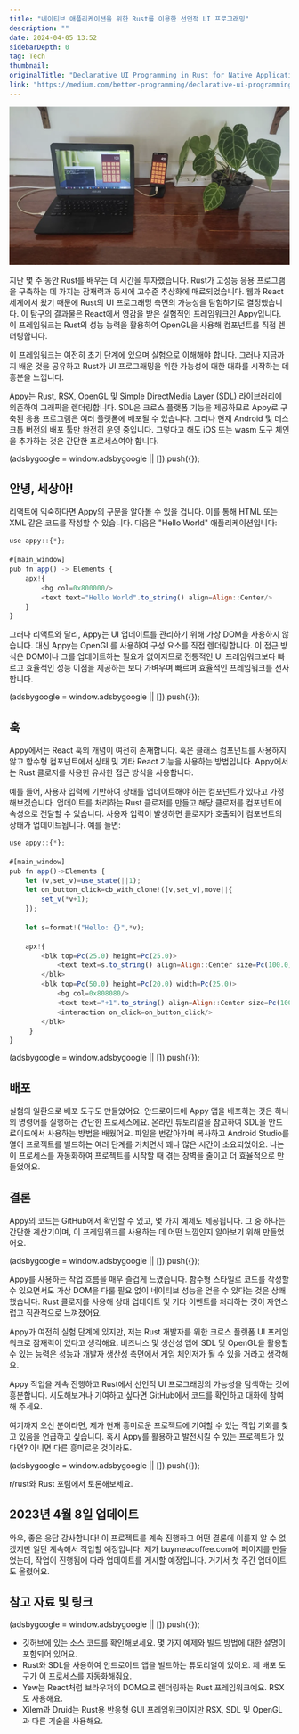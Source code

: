 ```yaml
---
title: "네이티브 애플리케이션을 위한 Rust를 이용한 선언적 UI 프로그래밍"
description: ""
date: 2024-04-05 13:52
sidebarDepth: 0
tag: Tech
thumbnail: 
originalTitle: "Declarative UI Programming in Rust for Native Applications"
link: "https://medium.com/better-programming/declarative-ui-programming-in-rust-for-native-applications-d93862886545"
---
```




![image](./img/DeclarativeUIProgramminginRustforNativeApplications_0.png)

지난 몇 주 동안 Rust를 배우는 데 시간을 투자했습니다. Rust가 고성능 응용 프로그램을 구축하는 데 가지는 잠재력과 동시에 고수준 추상화에 매료되었습니다. 웹과 React 세계에서 왔기 때문에 Rust의 UI 프로그래밍 측면의 가능성을 탐험하기로 결정했습니다. 이 탐구의 결과물은 React에서 영감을 받은 실험적인 프레임워크인 Appy입니다. 이 프레임워크는 Rust의 성능 능력을 활용하여 OpenGL을 사용해 컴포넌트를 직접 렌더링합니다.

이 프레임워크는 여전히 초기 단계에 있으며 실험으로 이해해야 합니다. 그러나 지금까지 배운 것을 공유하고 Rust가 UI 프로그래밍을 위한 가능성에 대한 대화를 시작하는 데 흥분을 느낍니다.

Appy는 Rust, RSX, OpenGL 및 Simple DirectMedia Layer (SDL) 라이브러리에 의존하여 그래픽을 렌더링합니다. SDL은 크로스 플랫폼 기능을 제공하므로 Appy로 구축된 응용 프로그램은 여러 플랫폼에 배포될 수 있습니다. 그러나 현재 Android 및 데스크톱 버전의 배포 툴만 완전히 운영 중입니다. 그렇다고 해도 iOS 또는 wasm 도구 체인을 추가하는 것은 간단한 프로세스여야 합니다.

<!-- ui-log 수평형 -->
<ins class="adsbygoogle"
  style="display:block"
  data-ad-client="ca-pub-4877378276818686"
  data-ad-slot="9743150776"
  data-ad-format="auto"
  data-full-width-responsive="true"></ins>
<component is="script">
(adsbygoogle = window.adsbygoogle || []).push({});
</component>

## 안녕, 세상아!

리액트에 익숙하다면 Appy의 구문을 알아볼 수 있을 겁니다. 이를 통해 HTML 또는 XML 같은 코드를 작성할 수 있습니다. 다음은 "Hello World" 애플리케이션입니다:

```js
use appy::{*};

#[main_window]
pub fn app() -> Elements {
    apx!{
        <bg col=0x800000/>
        <text text="Hello World".to_string() align=Align::Center/>
    }
}
```

그러나 리액트와 달리, Appy는 UI 업데이트를 관리하기 위해 가상 DOM을 사용하지 않습니다. 대신 Appy는 OpenGL를 사용하여 구성 요소를 직접 렌더링합니다. 이 접근 방식은 DOM이나 그를 업데이트하는 필요가 없어지므로 전통적인 UI 프레임워크보다 빠르고 효율적인 성능 이점을 제공하는 보다 가벼우며 빠르며 효율적인 프레임워크를 선사합니다.

<!-- ui-log 수평형 -->
<ins class="adsbygoogle"
  style="display:block"
  data-ad-client="ca-pub-4877378276818686"
  data-ad-slot="9743150776"
  data-ad-format="auto"
  data-full-width-responsive="true"></ins>
<component is="script">
(adsbygoogle = window.adsbygoogle || []).push({});
</component>

## 훅

Appy에서는 React 훅의 개념이 여전히 존재합니다. 훅은 클래스 컴포넌트를 사용하지 않고 함수형 컴포넌트에서 상태 및 기타 React 기능을 사용하는 방법입니다. Appy에서는 Rust 클로저를 사용한 유사한 접근 방식을 사용합니다.

예를 들어, 사용자 입력에 기반하여 상태를 업데이트해야 하는 컴포넌트가 있다고 가정해보겠습니다. 업데이트를 처리하는 Rust 클로저를 만들고 해당 클로저를 컴포넌트에 속성으로 전달할 수 있습니다. 사용자 입력이 발생하면 클로저가 호출되어 컴포넌트의 상태가 업데이트됩니다. 예를 들면:

```js
use appy::{*};

#[main_window]
pub fn app()->Elements {
    let (v,set_v)=use_state(||1);
    let on_button_click=cb_with_clone!([v,set_v],move||{
        set_v(*v+1);
    });

    let s=format!("Hello: {}",*v);

    apx!{
        <blk top=Pc(25.0) height=Pc(25.0)>
            <text text=s.to_string() align=Align::Center size=Pc(100.0)/>
        </blk>
        <blk top=Pc(50.0) height=Pc(20.0) width=Pc(25.0)>
            <bg col=0x808080/>
            <text text="+1".to_string() align=Align::Center size=Pc(100.0)/>
            <interaction on_click=on_button_click/>
        </blk>
     }
}
```

<!-- ui-log 수평형 -->
<ins class="adsbygoogle"
  style="display:block"
  data-ad-client="ca-pub-4877378276818686"
  data-ad-slot="9743150776"
  data-ad-format="auto"
  data-full-width-responsive="true"></ins>
<component is="script">
(adsbygoogle = window.adsbygoogle || []).push({});
</component>

## 배포

실험의 일환으로 배포 도구도 만들었어요. 안드로이드에 Appy 앱을 배포하는 것은 하나의 명령어를 실행하는 간단한 프로세스에요. 온라인 튜토리얼을 참고하여 SDL을 안드로이드에서 사용하는 방법을 배웠어요. 파일을 번갈아가며 복사하고 Android Studio를 열어 프로젝트를 빌드하는 여러 단계를 거치면서 꽤나 많은 시간이 소요되었어요. 나는 이 프로세스를 자동화하여 프로젝트를 시작할 때 겪는 장벽을 줄이고 더 효율적으로 만들었어요.

## 결론

Appy의 코드는 GitHub에서 확인할 수 있고, 몇 가지 예제도 제공됩니다. 그 중 하나는 간단한 계산기이며, 이 프레임워크를 사용하는 데 어떤 느낌인지 알아보기 위해 만들었어요.

<!-- ui-log 수평형 -->
<ins class="adsbygoogle"
  style="display:block"
  data-ad-client="ca-pub-4877378276818686"
  data-ad-slot="9743150776"
  data-ad-format="auto"
  data-full-width-responsive="true"></ins>
<component is="script">
(adsbygoogle = window.adsbygoogle || []).push({});
</component>

Appy를 사용하는 작업 흐름을 매우 즐겁게 느꼈습니다. 함수형 스타일로 코드를 작성할 수 있으면서도 가상 DOM을 다룰 필요 없이 네이티브 성능을 얻을 수 있다는 것은 상쾌했습니다. Rust 클로저를 사용해 상태 업데이트 및 기타 이벤트를 처리하는 것이 자연스럽고 직관적으로 느껴졌어요.

Appy가 여전히 실험 단계에 있지만, 저는 Rust 개발자를 위한 크로스 플랫폼 UI 프레임워크로 잠재력이 있다고 생각해요. 비즈니스 및 생산성 앱에 SDL 및 OpenGL을 활용할 수 있는 능력은 성능과 개발자 생산성 측면에서 게임 체인저가 될 수 있을 거라고 생각해요.

Appy 작업을 계속 진행하고 Rust에서 선언적 UI 프로그래밍의 가능성을 탐색하는 것에 흥분합니다. 시도해보거나 기여하고 싶다면 GitHub에서 코드를 확인하고 대화에 참여해 주세요.

여기까지 오신 분이라면, 제가 현재 흥미로운 프로젝트에 기여할 수 있는 직업 기회를 찾고 있음을 언급하고 싶습니다. 혹시 Appy를 활용하고 발전시킬 수 있는 프로젝트가 있다면? 아니면 다른 흥미로운 것이라도.

<!-- ui-log 수평형 -->
<ins class="adsbygoogle"
  style="display:block"
  data-ad-client="ca-pub-4877378276818686"
  data-ad-slot="9743150776"
  data-ad-format="auto"
  data-full-width-responsive="true"></ins>
<component is="script">
(adsbygoogle = window.adsbygoogle || []).push({});
</component>

r/rust와 Rust 포럼에서 토론해보세요.

## 2023년 4월 8일 업데이트

와우, 좋은 응답 감사합니다! 이 프로젝트를 계속 진행하고 어떤 결론에 이를지 알 수 없겠지만 일단 계속해서 작업할 예정입니다. 제가 buymeacoffee.com에 페이지를 만들었는데, 작업이 진행됨에 따라 업데이트를 게시할 예정입니다. 거기서 첫 주간 업데이트도 올렸어요.

## 참고 자료 및 링크

<!-- ui-log 수평형 -->
<ins class="adsbygoogle"
  style="display:block"
  data-ad-client="ca-pub-4877378276818686"
  data-ad-slot="9743150776"
  data-ad-format="auto"
  data-full-width-responsive="true"></ins>
<component is="script">
(adsbygoogle = window.adsbygoogle || []).push({});
</component>

- 깃허브에 있는 소스 코드를 확인해보세요. 몇 가지 예제와 빌드 방법에 대한 설명이 포함되어 있어요.
- Rust와 SDL을 사용하여 안드로이드 앱을 빌드하는 튜토리얼이 있어요. 제 배포 도구가 이 프로세스를 자동화해줘요.
- Yew는 React처럼 브라우저의 DOM으로 렌더링하는 Rust 프레임워크예요. RSX도 사용해요.
- Xilem과 Druid는 Rust용 반응형 GUI 프레임워크이지만 RSX, SDL 및 OpenGL과 다른 기술을 사용해요.